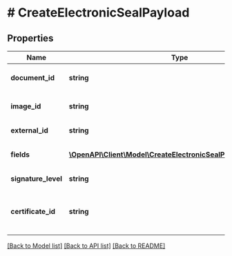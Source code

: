 # # CreateElectronicSealPayload

## Properties

Name | Type | Description | Notes
------------ | ------------- | ------------- | -------------
**document_id** | **string** | Specify which Electronic Seal Document to use for creating an Electronic Seal. |
**image_id** | **string** | Specify which Electronic Seal Image to use for creating an Electronic Seal. | [optional]
**external_id** | **string** | Store a custom id that will be added to webhooks | [optional]
**fields** | [**\OpenAPI\Client\Model\CreateElectronicSealPayloadFieldsInner[]**](CreateElectronicSealPayloadFieldsInner.md) | Fields you want to add to your Document. At least one Seal Field is mandatory. |
**signature_level** | **string** | Level of Electronic Seal for your Document | [optional]
**certificate_id** | **string** | Specify which certificate to use for creating an Electronic Seal (only available for advanced_electronic_signature level). | [optional]

[[Back to Model list]](../../README.md#models) [[Back to API list]](../../README.md#endpoints) [[Back to README]](../../README.md)
